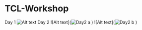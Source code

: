 # TCL-Workshop
Day 1
![Alt text](![Day1](https://github.com/Sonalighode/TCL-Workshop/assets/125658017/26b685e4-159a-4d17-a768-992b5da72fcb)
)
Day 2
![Alt text](![Day2 a](https://github.com/Sonalighode/TCL-Workshop/assets/125658017/7337144a-1d03-4033-a9d7-3932444a9396)
)
![Alt text](![Day2 b](https://github.com/Sonalighode/TCL-Workshop/assets/125658017/4ac5116f-e242-439a-aa76-b0ce8b56789e)
)
